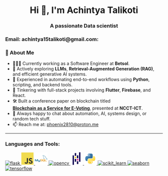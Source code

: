 <h1 align="center">Hi 👋, I'm Achintya Talikoti</h1>
<h3 align="center">A passionate Data scientist</h3>

<h3 align="left">Email: achintya15talikoti@gmail.com: </h3>
<p align="left">
</p>

### 🚀 About Me

- 👨🏽‍💻 Currently working as a Software Engineer at **Betsol**.
- 🧠 Actively exploring **LLMs**, **Retrieval-Augmented Generation (RAG)**, and efficient generative AI systems.
- 🔧 Experienced in automating end-to-end workflows using **Python**, scripting, and backend tools.
- 🧪 Tinkering with full-stack projects involving **Flutter**, **Firebase**, and React.
- 🛠️ Built a conference paper on blockchain titled  
  [**Blockchain as a Service for E-Voting**](https://www.researchgate.net/publication/364340764_Blockchain_as_a_Service_for_E-Voting), presented at **NCCT-ICT**.
- 💬 Always happy to chat about automation, AI, systems design, or random tech stuff.
- 📫 Reach me at: [phoenix2810@proton.me](mailto:phoenix2810@proton.me)

---


<h3 align="left">Languages and Tools:</h3>
<p align="left"> <a href="https://flask.palletsprojects.com/" target="_blank" rel="noreferrer"> 
<img src="https://www.vectorlogo.zone/logos/pocoo_flask/pocoo_flask-icon.svg" alt="flask" width="40" height="40"/>  </a> <a href="https://developer.mozilla.org/en-US/docs/Web/JavaScript" target="_blank" rel="noreferrer"> 
<img src="https://raw.githubusercontent.com/devicons/devicon/master/icons/javascript/javascript-original.svg" alt="javascript" width="40" height="40"/> </a> <a href="https://www.mysql.com/" target="_blank" rel="noreferrer"> 
<img src="https://raw.githubusercontent.com/devicons/devicon/master/icons/mysql/mysql-original-wordmark.svg" alt="mysql" width="40" height="40"/> </a> <a href="https://opencv.org/" target="_blank" rel="noreferrer">
<img src="https://www.vectorlogo.zone/logos/opencv/opencv-icon.svg" alt="opencv" width="40" height="40"/> </a> <a href="https://pandas.pydata.org/" target="_blank" rel="noreferrer"> <img src="https://raw.githubusercontent.com/devicons/devicon/2ae2a900d2f041da66e950e4d48052658d850630/icons/pandas/pandas-original.svg" alt="pandas" width="40" height="40"/> </a> <a href="https://www.python.org" target="_blank" rel="noreferrer"><img src="https://raw.githubusercontent.com/devicons/devicon/master/icons/python/python-original.svg" alt="python" width="40" height="40"/> </a> </a> <a href="https://scikit-learn.org/" target="_blank" rel="noreferrer"> <img src="https://upload.wikimedia.org/wikipedia/commons/0/05/Scikit_learn_logo_small.svg" alt="scikit_learn" width="40" height="40"/> </a> <a href="https://seaborn.pydata.org/" target="_blank" rel="noreferrer"> <img src="https://seaborn.pydata.org/_images/logo-mark-lightbg.svg" alt="seaborn" width="40" height="40"/> </a> <a href="https://www.tensorflow.org" target="_blank" rel="noreferrer"> 
<img src="https://www.vectorlogo.zone/logos/tensorflow/tensorflow-icon.svg" alt="tensorflow" width="40" height="40"/> </a> </p>
